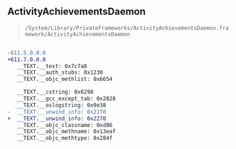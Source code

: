 ## ActivityAchievementsDaemon

> `/System/Library/PrivateFrameworks/ActivityAchievementsDaemon.framework/ActivityAchievementsDaemon`

```diff

-611.5.0.0.0
+611.7.0.0.0
   __TEXT.__text: 0x7c7a8
   __TEXT.__auth_stubs: 0x1230
   __TEXT.__objc_methlist: 0x6654

   __TEXT.__cstring: 0x6298
   __TEXT.__gcc_except_tab: 0x2828
   __TEXT.__oslogstring: 0x9e38
-  __TEXT.__unwind_info: 0x21f0
+  __TEXT.__unwind_info: 0x2270
   __TEXT.__objc_classname: 0xd86
   __TEXT.__objc_methname: 0x13eaf
   __TEXT.__objc_methtype: 0x284f

```
